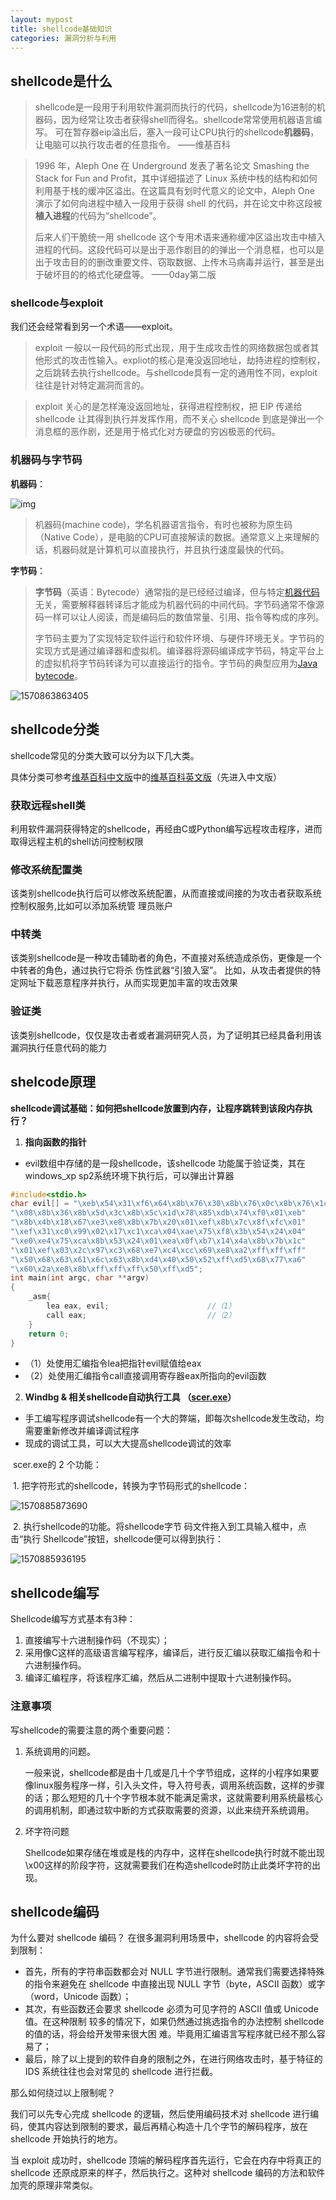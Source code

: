 ```yaml
---
layout: mypost
title: shellcode基础知识
categories: 漏洞分析与利用
---
```




## shellcode是什么



> shellcode是一段用于利用软件漏洞而执行的代码，shellcode为16进制的机器码，因为经常让攻击者获得shell而得名。shellcode常常使用机器语言编写。 可在暂存器eip溢出后，塞入一段可让CPU执行的shellcode**机器码**，让电脑可以执行攻击者的任意指令。		——维基百科



> 1996 年，Aleph One 在 Underground 发表了著名论文 Smashing the Stack for Fun and Profit，其中详细描述了 Linux 系统中栈的结构和如何利用基于栈的缓冲区溢出。在这篇具有划时代意义的论文中，Aleph One 演示了如何向进程中植入一段用于获得 shell 的代码，并在论文中称这段被**植入进程**的代码为“shellcode”。
> 
> 后来人们干脆统一用 shellcode 这个专用术语来通称缓冲区溢出攻击中植入进程的代码。这段代码可以是出于恶作剧目的的弹出一个消息框，也可以是出于攻击目的的删改重要文件、窃取数据、上传木马病毒并运行，甚至是出于破坏目的的格式化硬盘等。		——0day第二版





### shellcode与exploit

我们还会经常看到另一个术语——exploit。

> exploit 一般以一段代码的形式出现，用于生成攻击性的网络数据包或者其他形式的攻击性输入。expliot的核心是淹没返回地址，劫持进程的控制权，之后跳转去执行shellcode。与shellcode具有一定的通用性不同，exploit 往往是针对特定漏洞而言的。

> exploit 关心的是怎样淹没返回地址，获得进程控制权，把 EIP 传递给 shellcode 让其得到执行并发挥作用，而不关心 shellcode 到底是弹出一个消息框的恶作剧，还是用于格式化对方硬盘的穷凶极恶的代码。



### 机器码与字节码

**机器码**：

![img](14533806436249.png)

> 机器码(machine code)，学名机器语言指令，有时也被称为原生码（Native Code），是电脑的CPU可直接解读的数据。通常意义上来理解的话，机器码就是计算机可以直接执行，并且执行速度最快的代码。



**字节码**：

> **字节码**（英语：Bytecode）通常指的是已经经过编译，但与特定[机器代码](https://zh.wikipedia.org/wiki/機器碼)无关，需要解释器转译后才能成为机器代码的中间代码。字节码通常不像源码一样可以让人阅读，而是编码后的数值常量、引用、指令等构成的序列。
>
> 字节码主要为了实现特定软件运行和软件环境、与硬件环境无关。字节码的实现方式是通过编译器和虚拟机。编译器将源码编译成字节码，特定平台上的虚拟机将字节码转译为可以直接运行的指令。字节码的典型应用为[Java bytecode](https://zh.wikipedia.org/wiki/Java_bytecode)。

![1570863863405](1570863863405.png)





## shellcode分类

shellcode常见的分类大致可以分为以下几大类。

具体分类可参考[维基百科中文版](https://zh.wikipedia.org/wiki/Shellcode)中的[维基百科英文版](https://en.wikipedia.org/wiki/Shellcode)（先进入中文版）



### 获取远程shell类

利用软件漏洞获得特定的shellcode，再经由C或Python编写远程攻击程序，进而取得远程主机的shell访问控制权限



### 修改系统配置类

该类别shellcode执行后可以修改系统配置，从而直接或间接的为攻击者获取系统控制权服务,比如可以添加系统管 理员账户



### 中转类

该类别shellcode是一种攻击辅助者的角色，不直接对系统造成杀伤，更像是一个中转者的角色，通过执行它将杀 伤性武器“引狼入室”。 比如，从攻击者提供的特定网址下载恶意程序并执行，从而实现更加丰富的攻击效果



### 验证类

该类别shellcode，仅仅是攻击者或者漏洞研究人员，为了证明其已经具备利用该漏洞执行任意代码的能力





## shelcode原理

**shellcode调试基础：如何把shellcode放置到内存，让程序跳转到该段内存执行？**

1. **指向函数的指针**



- evil数组中存储的是一段shellcode，该shellcode 功能属于验证类，其在windows_xp sp2系统环境下执行后，可以弹出计算器

```c
#include<stdio.h>
char evil[] = "\xeb\x54\x31\xf6\x64\x8b\x76\x30\x8b\x76\x0c\x8b\x76\x1c\x8b\x6e"
"\x08\x8b\x36\x8b\x5d\x3c\x8b\x5c\x1d\x78\x85\xdb\x74\xf0\x01\xeb"
"\x8b\x4b\x18\x67\xe3\xe8\x8b\x7b\x20\x01\xef\x8b\x7c\x8f\xfc\x01"
"\xef\x31\xc0\x99\x02\x17\xc1\xca\x04\xae\x75\xf8\x3b\x54\x24\x04"
"\xe0\xe4\x75\xca\x8b\x53\x24\x01\xea\x0f\xb7\x14\x4a\x8b\x7b\x1c"
"\x01\xef\x03\x2c\x97\xc3\x68\xe7\xc4\xcc\x69\xe8\xa2\xff\xff\xff"
"\x50\x68\x63\x61\x6c\x63\x8b\xd4\x40\x50\x52\xff\xd5\x68\x77\xa6"
"\x60\x2a\xe8\x8b\xff\xff\xff\x50\xff\xd5"; 
int main(int argc, char **argv) 
{
	_asm{
		lea eax, evil;						//（1）
		call eax;							//（2）
	}
	return 0;
}
```

- （1）处使用汇编指令lea把指针evil赋值给eax
- （2）处使用汇编指令call直接调用寄存器eax所指向的evil函数

  



2. **Windbg & 相关shellcode自动执行工具 （[scer.exe](https://pan.baidu.com/s/1oJ0WWq-r_1jC-5rzEVn6jA)）**

- 手工编写程序调试shellcode有一个大的弊端，即每次shellcode发生改动，均需要重新修改并编译调试程序 
- 现成的调试工具，可以大大提高shellcode调试的效率

​    scer.exe的 2 个功能：

​     1. 把字符形式的shellcode，转换为字节码形式的shellcode：

![1570885873690](1570885873690.png)



​    2. 执行shellcode的功能。将shellcode字节 码文件拖入到工具输入框中，点击“执行 Shellcode”按钮，shellcode便可以得到执行：

![1570885936195](1570885936195.png)









## shellcode编写

Shellcode编写方式基本有3种：

1. 直接编写十六进制操作码（不现实）；
2. 采用像C这样的高级语言编写程序，编译后，进行反汇编以获取汇编指令和十六进制操作码。
3. 编译汇编程序，将该程序汇编，然后从二进制中提取十六进制操作码。

### 注意事项

写shellcode的需要注意的两个重要问题：

1. 系统调用的问题。

   一般来说，shellcode都是由十几或是几十个字节组成，这样的小程序如果要像linux服务程序一样，引入头文件，导入符号表，调用系统函数，这样的步骤的话；那么短短的几十个字节根本就不能满足需求，这就需要利用系统最核心的调用机制，即通过软中断的方式获取需要的资源，以此来绕开系统调用。
   
   

2. 坏字符问题

   Shellcode如果存储在堆或是栈的内存中，这样在shellcode执行时就不能出现\x00这样的阶段字符，这就需要我们在构造shellcode时防止此类坏字符的出现。



## shellcode编码

为什么要对 shellcode 编码？
在很多漏洞利用场景中，shellcode 的内容将会受到限制：

- 首先，所有的字符串函数都会对 NULL 字节进行限制。通常我们需要选择特殊的指令来避免在 shellcode 中直接出现 NULL 字节（byte，ASCII 函数）或字（word，Unicode 函数）；
- 其次，有些函数还会要求 shellcode 必须为可见字符的 ASCII 值或 Unicode 值。在这种限制
  较多的情况下，如果仍然通过挑选指令的办法控制 shellcode 的值的话，将会给开发带来很大困
  难。毕竟用汇编语言写程序就已经不那么容易了；
- 最后，除了以上提到的软件自身的限制之外，在进行网络攻击时，基于特征的 IDS 系统往往也会对常见的 shellcode 进行拦截。



那么如何绕过以上限制呢？

我们可以先专心完成 shellcode 的逻辑，然后使用编码技术对 shellcode 进行编码，使其内容达到限制的要求，最后再精心构造十几个字节的解码程序，放在 shellcode 开始执行的地方。

当 exploit 成功时，shellcode 顶端的解码程序首先运行，它会在内存中将真正的 shellcode 还原成原来的样子，然后执行之。这种对 shellcode 编码的方法和软件加壳的原理非常类似。